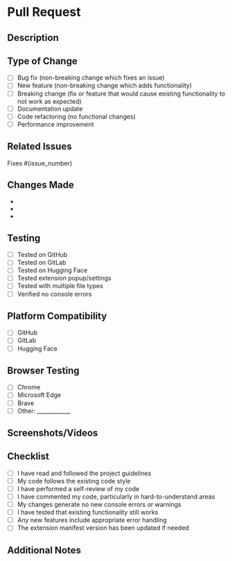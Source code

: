 # Pull Request

## Description
<!-- Provide a brief description of the changes in this PR -->

## Type of Change
<!-- Mark the relevant option with an "x" -->
- [ ] Bug fix (non-breaking change which fixes an issue)
- [ ] New feature (non-breaking change which adds functionality)
- [ ] Breaking change (fix or feature that would cause existing functionality to not work as expected)
- [ ] Documentation update
- [ ] Code refactoring (no functional changes)
- [ ] Performance improvement

## Related Issues
<!-- Link any related issues using #issue_number -->
Fixes #(issue_number)

## Changes Made
<!-- Describe the specific changes made in this PR -->
-
-
-

## Testing
<!-- Describe how you tested these changes -->
- [ ] Tested on GitHub
- [ ] Tested on GitLab  
- [ ] Tested on Hugging Face
- [ ] Tested extension popup/settings
- [ ] Tested with multiple file types
- [ ] Verified no console errors

## Platform Compatibility
<!-- Check all platforms where you've tested the changes -->
- [ ] GitHub
- [ ] GitLab
- [ ] Hugging Face

## Browser Testing
<!-- Check browsers where you've tested -->
- [ ] Chrome
- [ ] Microsoft Edge
- [ ] Brave
- [ ] Other: ____________

## Screenshots/Videos
<!-- Add screenshots or videos if applicable -->

## Checklist

- [ ] I have read and followed the project guidelines
- [ ] My code follows the existing code style
- [ ] I have performed a self-review of my code
- [ ] I have commented my code, particularly in hard-to-understand areas
- [ ] My changes generate no new console errors or warnings
- [ ] I have tested that existing functionality still works
- [ ] Any new features include appropriate error handling
- [ ] The extension manifest version has been updated if needed

## Additional Notes
<!-- Add any additional notes or context for reviewers -->
